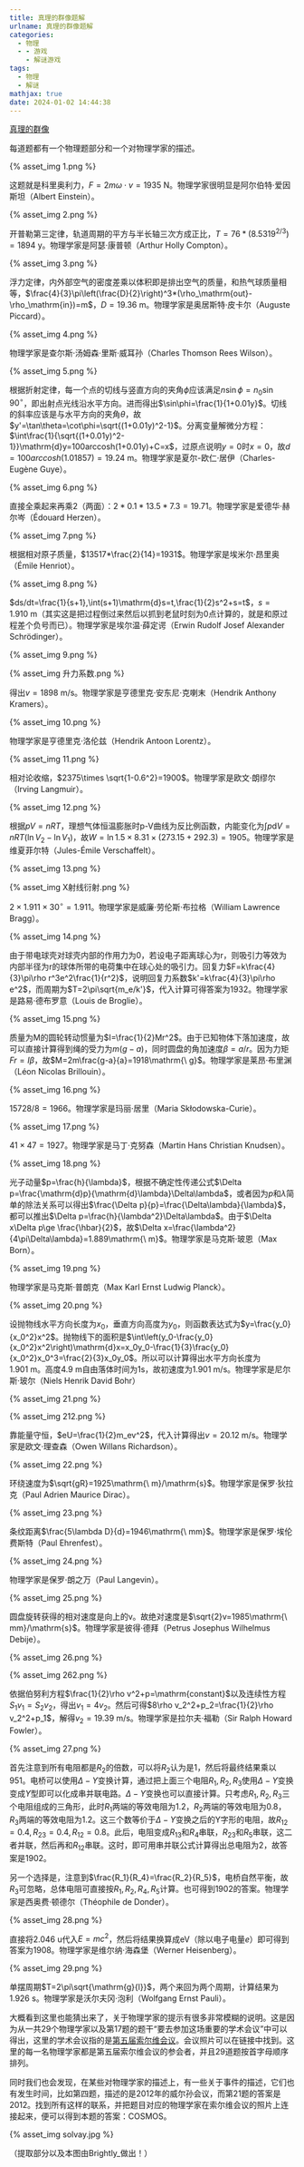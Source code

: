 ```yaml
---
title: 真理的群像题解
urlname: 真理的群像题解
categories:
  - 物理
  - - 游戏
    - 解谜游戏
tags:
  - 物理
  - 解谜
mathjax: true
date: 2024-01-02 14:44:38
---
```


[真理的群像](https://mh2023.puzzlehunt.cn/puzzle?key=f2fac0a038e6bae2241a35c8cc62f27c9893d7e5)

<!-- more -->

每道题都有一个物理题部分和一个对物理学家的描述。

{% asset_img 1.png %}

这题就是科里奥利力，$F=2m\omega\cdot v=1935\mathrm{\ N}$。物理学家很明显是阿尔伯特·爱因斯坦（Albert Einstein）。

{% asset_img 2.png %}

开普勒第三定律，轨道周期的平方与半长轴三次方成正比，$T=76*(8.5319^{2/3})=1894\mathrm{\ y}$。物理学家是阿瑟·康普顿（Arthur Holly Compton）。

{% asset_img 3.png %}

浮力定律，内外部空气的密度差乘以体积即是排出空气的质量，和热气球质量相等，$\frac{4}{3}\pi\left(\frac{D}{2}\right)^3*(\rho_\mathrm{out}-\rho_\mathrm{in})=m$，$D=19.36\mathrm{\ m}$。物理学家是奥居斯特·皮卡尔（Auguste Piccard）。

{% asset_img 4.png %}

物理学家是查尔斯·汤姆森·里斯·威耳孙（Charles Thomson Rees Wilson）。

{% asset_img 5.png %}

根据折射定律，每一个点的切线与竖直方向的夹角$\phi$应该满足$n\sin\phi=n_0\sin 90^\circ$，即出射点光线沿水平方向。进而得出$\sin\phi=\frac{1}{1+0.01y}$。切线的斜率应该是与水平方向的夹角$\theta$，故$y'=\tan\theta=\cot\phi=\sqrt{(1+0.01y)^2-1}$。分离变量解微分方程：$\int\frac{1}{\sqrt{(1+0.01y)^2-1}}\mathrm{d}y=100arccosh(1+0.01y)+C=x$，过原点说明$y=0$时$x=0$，故$d=100arccosh(1.01857)=19.24\mathrm{\ m}$。物理学家是夏尔-欧仁·居伊（Charles-Eugène Guye）。

{% asset_img 6.png %}

直接全乘起来再乘2（两面）：$2*0.1*13.5*7.3=19.71$。物理学家是爱德华·赫尔岑（Édouard Herzen）。

{% asset_img 7.png %}

根据相对原子质量，$13517*\frac{2}{14}=1931$。物理学家是埃米尔·昂里奥（Émile Henriot）。

{% asset_img 8.png %}

$ds/dt=\frac{1}{s+1},\int(s+1)\mathrm{d}s=t,\frac{1}{2}s^2+s=t$，$s=1.910\mathrm{\ m}$（其实这是把过程倒过来然后以抓到老鼠时刻为0点计算的，就是和原过程差个负号而已）。物理学家是埃尔温·薛定谔（Erwin Rudolf Josef Alexander Schrödinger）。

{% asset_img 9.png %}

{% asset_img 升力系数.png %}

得出$v=1898\mathrm{\ m}/\mathrm{s}$。物理学家是亨德里克·安东尼·克喇末（Hendrik Anthony Kramers）。

{% asset_img 10.png %}

物理学家是亨德里克·洛伦兹（Hendrik Antoon Lorentz）。

{% asset_img 11.png %}

相对论收缩，$2375\times \sqrt{1-0.6^2}=1900$。物理学家是欧文·朗缪尔（Irving Langmuir）。

{% asset_img 12.png %}

根据$pV=nRT$，理想气体恒温膨胀时p-V曲线为反比例函数，内能变化为$\int p\mathrm{d}V=nRT(\ln V_2-\ln V_1)$，故$W=\ln 1.5\times 8.31\times (273.15+292.3)=1905$。物理学家是维夏菲尔特（Jules-Émile Verschaffelt）。

{% asset_img 13.png %}

{% asset_img X射线衍射.png %}

$2\times 1.911\times 30^\circ=1.911$。物理学家是威廉·劳伦斯·布拉格（William Lawrence Bragg）。

{% asset_img 14.png %}

由于带电球壳对球壳内部的作用力为0，若设电子距离球心为r，则吸引力等效为内部半径为r的球体所带的电荷集中在球心处的吸引力。回复力$F=k\frac{4}{3}\pi\rho r^3e^2\frac{1}{r^2}$，说明回复力系数$k'=k\frac{4}{3}\pi\rho e^2$，而周期为$T=2\pi\sqrt{m_e/k'}$，代入计算可得答案为1932。物理学家是路易·德布罗意（Louis de Broglie）。

{% asset_img 15.png %}

质量为M的圆轮转动惯量为$I=\frac{1}{2}Mr^2$。由于已知物体下落加速度，故可以直接计算得到绳的受力为$m(g-a)$，同时圆盘的角加速度$\beta=a/r$。因为力矩$Fr=I\beta$，故$M=2m\frac{g-a}{a}=1918\mathrm{\ g}$。物理学家是莱昂·布里渊（Léon Nicolas Brillouin）。

{% asset_img 16.png %}

$15728/8=1966$。物理学家是玛丽·居里（Maria Skłodowska-Curie）。

{% asset_img 17.png %}

$41\times 47=1927$。物理学家是马丁·克努森（Martin Hans Christian Knudsen）。

{% asset_img 18.png %}

光子动量$p=\frac{h}{\lambda}$，根据不确定性传递公式$\Delta p=\frac{\mathrm{d}p}{\mathrm{d}\lambda}\Delta\lambda$，或者因为$p$和$\lambda$简单的除法关系可以得出$\frac{\Delta p}{p}=\frac{\Delta\lambda}{\lambda}$，都可以推出$\Delta p=\frac{h}{\lambda^2}\Delta\lambda$。由于$\Delta x\Delta p\ge \frac{\hbar}{2}$，故$\Delta x=\frac{\lambda^2}{4\pi\Delta\lambda}=1.889\mathrm{\ m}$。物理学家是马克斯·玻恩（Max Born）。

{% asset_img 19.png %}

物理学家是马克斯·普朗克（Max Karl Ernst Ludwig Planck）。

{% asset_img 20.png %}

设抛物线水平方向长度为$x_0$，垂直方向高度为$y_0$，则函数表达式为$y=\frac{y_0}{x_0^2}x^2$。抛物线下的面积是$\int\left(y_0-\frac{y_0}{x_0^2}x^2\right)\mathrm{d}x=x_0y_0-\frac{1}{3}\frac{y_0}{x_0^2}x_0^3=\frac{2}{3}x_0y_0$。所以可以计算得出水平方向长度为$1.901\mathrm{\ m}$。高度$4.9\mathrm{\ m}$自由落体时间为1s，故初速度为$1.901\mathrm{\ m}/\mathrm{s}$。物理学家是尼尔斯·玻尔（Niels Henrik David Bohr）

{% asset_img 21.png %}

{% asset_img 212.png %}

靠能量守恒，$eU=\frac{1}{2}m_ev^2$，代入计算得出$v=20.12\mathrm{\ m}/\mathrm{s}$。物理学家是欧文·理查森（Owen Willans Richardson）。

{% asset_img 22.png %}

环绕速度为$\sqrt{gR}=1925\mathrm{\ m}/\mathrm{s}$。物理学家是保罗·狄拉克（Paul Adrien Maurice Dirac）。

{% asset_img 23.png %}

条纹距离$\frac{5\lambda D}{d}=1946\mathrm{\ mm}$。物理学家是保罗·埃伦费斯特（Paul Ehrenfest）。

{% asset_img 24.png %}

物理学家是保罗·朗之万（Paul Langevin）。

{% asset_img 25.png %}

圆盘旋转获得的相对速度是向上的v。故绝对速度是$\sqrt{2}v=1985\mathrm{\ mm}/\mathrm{s}$。物理学家是彼得·德拜（Petrus Josephus Wilhelmus Debije）。

{% asset_img 26.png %}

{% asset_img 262.png %}

依据伯努利方程$\frac{1}{2}\rho v^2+p=\mathrm{constant}$以及连续性方程$S_1v_1=S_2v_2$，得出$v_1=4v_2$。然后可得$8\rho v_2^2+p_2=\frac{1}{2}\rho v_2^2+p_1$，解得$v_2=19.39\mathrm{\ m}/\mathrm{s}$。物理学家是拉尔夫·福勒（Sir Ralph Howard Fowler）。

{% asset_img 27.png %}

首先注意到所有电阻都是$R_2$的倍数，可以将$R_2$认为是1，然后将最终结果乘以951。电桥可以使用$\Delta-Y$变换计算，通过把上面三个电阻$R_1,R_2,R_3$使用$\Delta-Y$变换变成$Y$型即可以化成串并联电路。$\Delta-Y$变换也可以直接计算。只考虑$R_1,R_2,R_3$三个电阻组成的三角形，此时$R_1$两端的等效电阻为1.2，$R_2$两端的等效电阻为0.8，$R_3$两端的等效电阻为1.2。这三个数等价于$\Delta-Y$变换之后的Y字形的电阻，故$R_{12}=0.4,R_{23}=0.4,R_{12}=0.8$。此后，电阻变成$R_{13}$和$R_4$串联，$R_{23}$和$R_{5}$串联，这二者并联，然后再和$R_{12}$串联。这时，即可用串并联公式计算得出总电阻为2，故答案是1902。

另一个选择是，注意到$\frac{R_1}{R_4}=\frac{R_2}{R_5}$，电桥自然平衡，故$R_3$可忽略，总体电阻可直接按$R_1,R_2,R_4,R_5$计算。也可得到1902的答案。物理学家是西奥费·顿德尔（Théophile de Donder）。

{% asset_img 28.png %}

直接将$2.046\mathrm{\ u}$代入$E=mc^2$，然后将结果换算成eV（除以电子电量$e$）即可得到答案为1908。物理学家是维尔纳·海森堡（Werner Heisenberg）。

{% asset_img 29.png %}

单摆周期$T=2\pi\sqrt{\mathrm{g}{l}}$，两个来回为两个周期，计算结果为$1.926\mathrm{\ s}$。物理学家是沃尔夫冈·泡利（Wolfgang Ernst Pauli）。

大概看到这里也能猜出来了，关于物理学家的提示有很多非常模糊的说明。这是因为从一共29个物理学家以及第17题的题干“要去参加这场重要的学术会议”中可以得出，这里的学术会议指的是[第五届索尔维会议](https://zh.wikipedia.org/zh-hans/%E7%B4%A2%E5%B0%94%E7%BB%B4%E4%BC%9A%E8%AE%AE)。会议照片可以在链接中找到。这里的每一名物理学家都是第五届索尔维会议的参会者，并且29道题按首字母顺序排列。

同时我们也会发现，在某些对物理学家的描述上，有一些关于事件的描述，它们也有发生时间，比如第四题，描述的是2012年的威尔孙会议，而第21题的答案是2012。找到所有这样的联系，并把题目对应的物理学家在索尔维会议的照片上连接起来，便可以得到本题的答案：COSMOS。

{% asset_img solvay.jpg %}

（提取部分以及本图由Brightly_做出！）